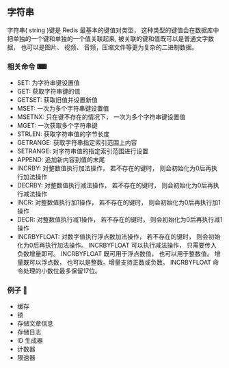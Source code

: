 ## 字符串

字符串( string )键是 Redis 最基本的键值对类型， 这种类型的键值会在数据库中把单独的一个键和单独的一个值关联起来,
被关联的键和值既可以是普通文字数据， 也可以是图片、 视频、 音频，压缩文件等更为复杂的二进制数据。

### 相关命令 ⌨
- SET: 为字符串键设置值
- GET: 获取字符串键的值
- GETSET: 获取旧值并设置新值  
- MSET: 一次为多个字符串键设置值 
- MSETNX: 只在键不存在的情况下， 一次为多个字符串键设置值
- MGET: 一次获取多个字符串键
- STRLEN: 获取字符串值的字节长度
- GETRANGE: 获取字符串指定索引范围上内容
- SETRANGE: 对字符串值的指定索引范围进行设置
- APPEND: 追加新内容到值的末尾
- INCRBY: 对整数值执行加法操作， 若不存在的键时， 则会初始化为0后再执行加法操作
- DECRBY: 对整数值执行减法操作， 若不存在的键时， 则会初始化为0后再执行减法操作
- INCR: 对整数值执行加1操作， 若不存在的键时， 则会初始化为0后再执行加1操作
- DECR: 对整数值执行减1操作， 若不存在的键时， 则会初始化为0后再执行减1操作
- INCRBYFLOAT: 对数字值执行浮点数加法操作， 若不存在的键时， 则会初始化为0后再执行加法操作。 
  INCRBYFLOAT 可以执行减法操作， 只需要传入负数增量即可。 INCRBYFLOAT 既可用于浮点数值， 
  也可以用于整数值。 增量既可以浮点数， 也可以是整数。增量支持正数或负数。 
  INCRBYFLOAT 命令处理的小数位最多保留17位。

### 例子 🌰

- 缓存
- 锁
- 存储文章信息
- 存储日志
- ID 生成器
- 计数器
- 限速器
  